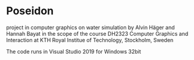 # Poseidon
project in computer graphics on water simulation
by Alvin Häger and Hannah Bayat
in the scope of the course DH2323 Computer Graphics and Interaction
at KTH Royal Institue of Technology, Stockholm, Sweden

The code runs in Visual Studio 2019 for Windows 32bit
